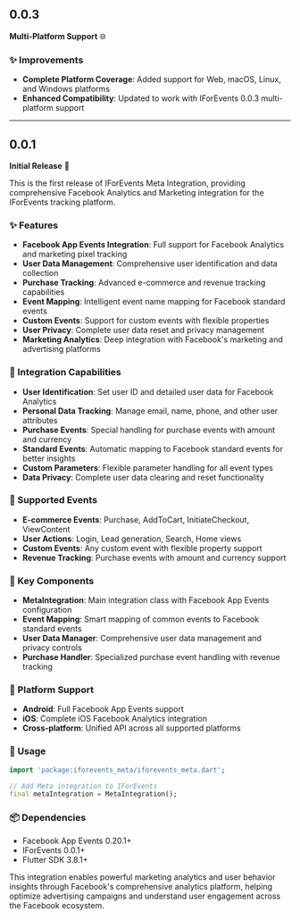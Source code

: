 ## 0.0.3

**Multi-Platform Support** 🌐

### ✨ Improvements

* **Complete Platform Coverage**: Added support for Web, macOS, Linux, and Windows platforms
* **Enhanced Compatibility**: Updated to work with IForEvents 0.0.3 multi-platform support

---

## 0.0.1

**Initial Release** 📘

This is the first release of IForEvents Meta Integration, providing comprehensive Facebook Analytics and Marketing integration for the IForEvents tracking platform.

### ✨ Features

* **Facebook App Events Integration**: Full support for Facebook Analytics and marketing pixel tracking
* **User Data Management**: Comprehensive user identification and data collection
* **Purchase Tracking**: Advanced e-commerce and revenue tracking capabilities
* **Event Mapping**: Intelligent event name mapping for Facebook standard events
* **Custom Events**: Support for custom events with flexible properties
* **User Privacy**: Complete user data reset and privacy management
* **Marketing Analytics**: Deep integration with Facebook's marketing and advertising platforms

### 🔌 Integration Capabilities

* **User Identification**: Set user ID and detailed user data for Facebook Analytics
* **Personal Data Tracking**: Manage email, name, phone, and other user attributes
* **Purchase Events**: Special handling for purchase events with amount and currency
* **Standard Events**: Automatic mapping to Facebook standard events for better insights
* **Custom Parameters**: Flexible parameter handling for all event types
* **Data Privacy**: Complete user data clearing and reset functionality

### 🎯 Supported Events

* **E-commerce Events**: Purchase, AddToCart, InitiateCheckout, ViewContent
* **User Actions**: Login, Lead generation, Search, Home views
* **Custom Events**: Any custom event with flexible property support
* **Revenue Tracking**: Purchase events with amount and currency support

### 🚀 Key Components

* **MetaIntegration**: Main integration class with Facebook App Events configuration
* **Event Mapping**: Smart mapping of common events to Facebook standard events
* **User Data Manager**: Comprehensive user data management and privacy controls
* **Purchase Handler**: Specialized purchase event handling with revenue tracking

### 📱 Platform Support

* **Android**: Full Facebook App Events support
* **iOS**: Complete iOS Facebook Analytics integration
* **Cross-platform**: Unified API across all supported platforms

### 🔧 Usage

```dart
import 'package:iforevents_meta/iforevents_meta.dart';

// Add Meta integration to IForEvents
final metaIntegration = MetaIntegration();
```

### 📦 Dependencies

* Facebook App Events 0.20.1+
* IForEvents 0.0.1+
* Flutter SDK 3.8.1+

This integration enables powerful marketing analytics and user behavior insights through Facebook's comprehensive analytics platform, helping optimize advertising campaigns and understand user engagement across the Facebook ecosystem.
